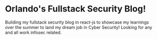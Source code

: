 # Orlando's Fullstack Security Blog!

Building my fullstack security blog in react-js to showcase my learnings over the summer to land my dream job in Cyber Security! 
Looking for any and all work infosec related.






